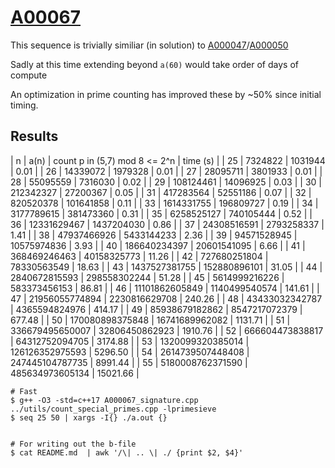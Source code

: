 # [A00067](https://oeis.org/A00067)

This sequence is trivially similiar (in solution) to [A000047](../A000047)/[A000050](../A000050)

Sadly at this time extending beyond `a(60)` would take order of days of compute

An optimization in prime counting has improved these by ~50% since initial timing.

## Results

| n  | a(n)            | count p in (5,7) mod 8 <= 2^n | time (s) |
| 25 | 7324822         | 1031944        | 0.01    |
| 26 | 14339072        | 1979328        | 0.01    |
| 27 | 28095711        | 3801933        | 0.01    |
| 28 | 55095559        | 7316030        | 0.02    |
| 29 | 108124461       | 14096925       | 0.03    |
| 30 | 212342327       | 27200367       | 0.05    |
| 31 | 417283564       | 52551186       | 0.07    |
| 32 | 820520378       | 101641858      | 0.11    |
| 33 | 1614331755      | 196809727      | 0.19    |
| 34 | 3177789615      | 381473360      | 0.31    |
| 35 | 6258525127      | 740105444      | 0.52    |
| 36 | 12331629467     | 1437204030     | 0.86    |
| 37 | 24308516591     | 2793258337     | 1.41    |
| 38 | 47937466926     | 5433144233     | 2.36    |
| 39 | 94571528945     | 10575974836    | 3.93    |
| 40 | 186640234397    | 20601541095    | 6.66    |
| 41 | 368469246463    | 40158325773    | 11.26   |
| 42 | 727680251804    | 78330563549    | 18.63   |
| 43 | 1437527381755   | 152880896101   | 31.05   |
| 44 | 2840672815593   | 298558302244   | 51.28   |
| 45 | 5614999216226   | 583373456153   | 86.81   |
| 46 | 11101862605849  | 1140499540574  | 141.61  |
| 47 | 21956055774894  | 2230816629708  | 240.26  |
| 48 | 43433032342787  | 4365594824976  | 414.17  |
| 49 | 85938679182862  | 8547217072379  | 677.48  |
| 50 | 170080898375848 | 16741689962082 | 1131.71 |
| 51 | 336679495650007 | 32806450862923 | 1910.76 |
| 52 | 666604473838817 | 64312752094705 | 3174.88 |
| 53 | 1320099320385014 | 126126352975593 | 5296.50 |
| 54 | 2614739507448408 | 247445104787735 | 8991.44 |
| 55 | 5180008762371590 | 485634973605134 | 15021.66 |


```
# Fast
$ g++ -O3 -std=c++17 A000067_signature.cpp ../utils/count_special_primes.cpp -lprimesieve
$ seq 25 50 | xargs -I{} ./a.out {}


# For writing out the b-file
$ cat README.md  | awk '/\| .. \| ./ {print $2, $4}'
```

